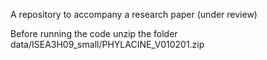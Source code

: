 A repository to accompany a research paper (under review)

Before running the code unzip the folder data/ISEA3H09_small/PHYLACINE_V010201.zip
